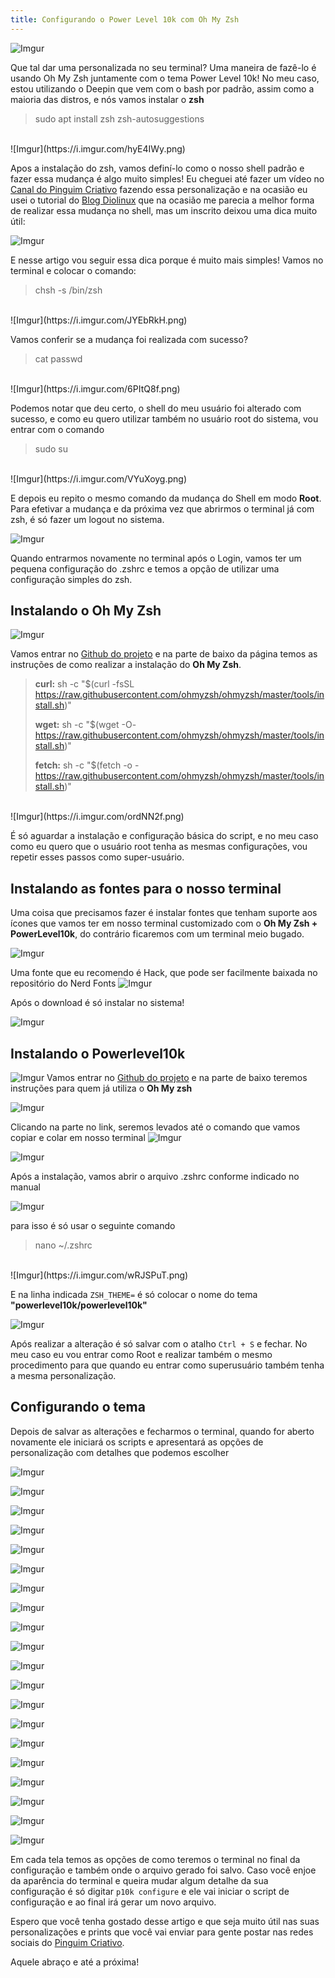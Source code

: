 ```yaml
---
title: Configurando o Power Level 10k com Oh My Zsh
---
```


![Imgur](https://i.imgur.com/GJFnCyo.png)

Que tal dar uma personalizada no seu terminal? Uma maneira de fazê-lo é usando Oh My Zsh juntamente com o tema Power Level 10k! No meu caso, estou utilizando o Deepin que vem com o bash por padrão, assim como a maioria das distros, e nós vamos instalar o **zsh**

>sudo apt install zsh zsh-autosuggestions

<br>
![Imgur](https://i.imgur.com/hyE4IWy.png)

Apos a instalação do zsh, vamos definí-lo como o nosso shell padrão e fazer essa mudança é algo muito simples! Eu cheguei até fazer um vídeo no [Canal do Pinguim Criativo](https://www.youtube.com/pinguimcriativo) fazendo essa personalização e na ocasião eu usei o tutorial do [Blog Diolinux](https://diolinux.com.br/2017/03/alterar-o-terminal-padrao-bash-zsh.html) que na ocasião me parecia a melhor forma de realizar essa mudança no shell, mas um inscrito deixou uma dica muito útil:

![Imgur](https://i.imgur.com/iCnej9Q.png)

E nesse artigo vou seguir essa dica porque é muito mais simples! Vamos no terminal e colocar o comando:

>chsh -s /bin/zsh

<br>
![Imgur](https://i.imgur.com/JYEbRkH.png)

Vamos conferir se a mudança foi realizada com sucesso?

>cat passwd

<br>
![Imgur](https://i.imgur.com/6PItQ8f.png)

Podemos notar que deu certo, o shell do meu usuário foi alterado com sucesso, e como eu quero utilizar também no usuário root do sistema, vou entrar com o comando

>sudo su

<br>
![Imgur](https://i.imgur.com/VYuXoyg.png)

E depois eu repito o mesmo comando da mudança do Shell em modo **Root**. Para efetivar a mudança e da próxima vez que abrirmos o terminal já com zsh, é só fazer um logout no sistema. 

![Imgur](https://i.imgur.com/2qy8uld.png)

Quando entrarmos novamente no terminal após o Login, vamos ter um pequena configuração do .zshrc e temos a opção de utilizar uma configuração simples do zsh.

## Instalando o Oh My Zsh
![Imgur](https://i.imgur.com/Kee6D6n.png)

Vamos entrar no [Github do projeto](https://github.com/ohmyzsh/ohmyzsh) e na parte de baixo da página temos as instruções de como realizar a instalação do **Oh My Zsh**.

>**curl:** sh -c "$(curl -fsSL https://raw.githubusercontent.com/ohmyzsh/ohmyzsh/master/tools/install.sh)"
>
>**wget:** sh -c "$(wget -O- https://raw.githubusercontent.com/ohmyzsh/ohmyzsh/master/tools/install.sh)"
>
>**fetch:** sh -c "$(fetch -o -https://raw.githubusercontent.com/ohmyzsh/ohmyzsh/master/tools/install.sh)"
>

<br>
![Imgur](https://i.imgur.com/ordNN2f.png)

É só aguardar a instalação e configuração básica do script, e no meu caso como eu quero que o usuário root tenha as mesmas configurações, vou repetir esses passos como super-usuário.
<br>

## Instalando as fontes para o nosso terminal

Uma coisa que precisamos fazer é instalar fontes que tenham suporte aos ícones que vamos ter em nosso terminal customizado com o **Oh My Zsh + PowerLevel10k**, do contrário ficaremos com um terminal meio bugado.

![Imgur](https://i.imgur.com/bEMdcef.png)

Uma fonte que eu recomendo é Hack, que pode ser facilmente baixada no repositório do Nerd Fonts
![Imgur](https://i.imgur.com/LfjlrIi.png)

Após o download é só instalar no sistema!

![Imgur](https://i.imgur.com/BJhx1Mt.png)

## Instalando o Powerlevel10k
![Imgur](https://i.imgur.com/0YSGEcn.png)
Vamos entrar no [Github do projeto](https://github.com/romkatv/powerlevel10k) e na parte de baixo teremos instruções para quem já utiliza o **Oh My zsh**

![Imgur](https://i.imgur.com/SDhGdj8.png)

Clicando na parte no link, seremos levados até o comando que vamos copiar e colar em nosso terminal
![Imgur](https://i.imgur.com/y2MWfdX.png)

![Imgur](https://i.imgur.com/72kcjgQ.png)

Após a instalação, vamos abrir o arquivo .zshrc conforme indicado no manual

![Imgur](https://i.imgur.com/RhtArTc.png)

para isso é só usar o seguinte comando

>nano ~/.zshrc

<br>
![Imgur](https://i.imgur.com/wRJSPuT.png)

E na linha indicada `ZSH_THEME=` é só colocar o nome do tema **"powerlevel10k/powerlevel10k"**

![Imgur](https://i.imgur.com/TVj5STV.png)

Após realizar a alteração é só salvar com o atalho `Ctrl + S` e fechar. No meu caso eu vou entrar como Root e realizar também o mesmo procedimento para que quando eu entrar como superusuário também tenha a mesma personalização.

## Configurando o tema

Depois de salvar as alterações e fecharmos o terminal, quando for aberto novamente ele iniciará os scripts e apresentará as opções de personalização com detalhes que podemos escolher

![Imgur](https://i.imgur.com/BEsvnuY.png)

![Imgur](https://i.imgur.com/dlgmBMI.png)

![Imgur](https://i.imgur.com/k05L963.png)

![Imgur](https://i.imgur.com/hKkeoO0.png)

![Imgur](https://i.imgur.com/lEVwmUw.png)

![Imgur](https://i.imgur.com/rzoTpj1.png)

![Imgur](https://i.imgur.com/8AQUsGi.png)

![Imgur](https://i.imgur.com/clT6QnM.png)

![Imgur](https://i.imgur.com/rxEpa0G.png)

![Imgur](https://i.imgur.com/rsmVX7I.png)

![Imgur](https://i.imgur.com/80bnMh7.png)

![Imgur](https://i.imgur.com/T2GLT7D.png)

![Imgur](https://i.imgur.com/cpdg5EO.png)

![Imgur](https://i.imgur.com/HKCMZDF.png)

![Imgur](https://i.imgur.com/bw59RR3.png)

![Imgur](https://i.imgur.com/3Ruj7mZ.png)

![Imgur](https://i.imgur.com/HSk2pgO.png)

![Imgur](https://i.imgur.com/mMP4gmN.png)

![Imgur](https://i.imgur.com/BFqYLJH.png)

![Imgur](https://i.imgur.com/bqrUWPx.png)

Em cada tela temos as opções de como teremos o terminal no final da configuração e também onde o arquivo gerado foi salvo. Caso você enjoe da aparência do terminal e queira mudar algum detalhe da sua configuração é só digitar `p10k configure` e ele vai iniciar o script de configuração e ao final irá gerar um novo arquivo.

Espero que você tenha gostado desse artigo e que seja muito útil nas suas personalizações e prints que você vai enviar para gente postar nas redes sociais do [Pinguim Criativo](https://linktr.ee/pinguimcriativo).

Aquele abraço e até a próxima!
